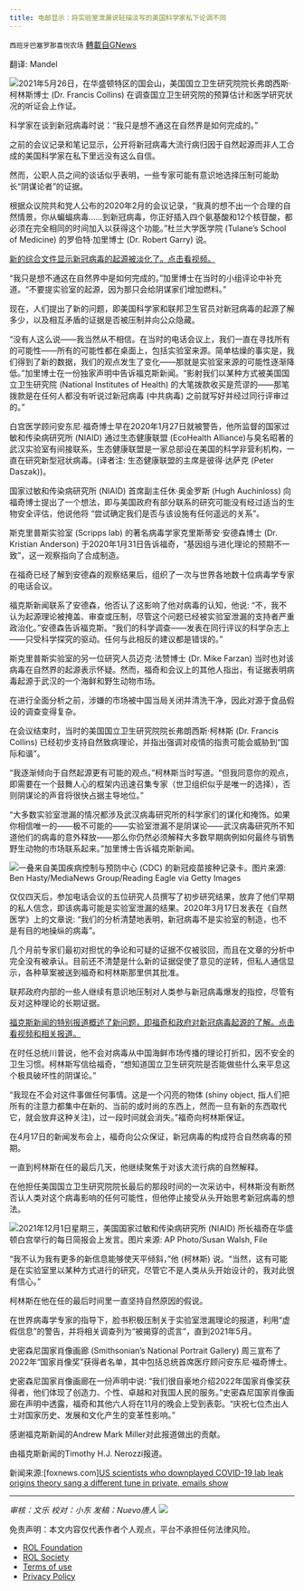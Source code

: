 ```yaml
---
title: 电邮显示：将实验室泄漏说轻描淡写的美国科学家私下论调不同
---
```

`西班牙巴塞罗那喜悦农场` [轉載自GNews](https://gnews.org/zh-hans/1936591/)

翻译: Mandel

![](https://assets.gnews.org/wp-content/uploads/2022/01/image-2564.png)2021年5月26日，在华盛顿特区的国会山，美国国立卫生研究院院长弗朗西斯·柯林斯博士 (Dr. Francis Collins) 在调查国立卫生研究院的预算估计和医学研究状况的听证会上作证。

科学家在谈到新冠病毒时说：“我只是想不通这在自然界是如何完成的。”

之前的会议记录和笔记显示，公开将新冠病毒大流行病归因于自然起源而非人工合成的美国科学家在私下里远没有这么自信。

然而，公职人员之间的谈话似乎表明，一些专家可能有意识地选择压制可能助长“阴谋论者”的证据。

根据众议院共和党人公布的2020年2月的会议记录，“我真的想不出一个合理的自然情景，你从蝙蝠病毒……到新冠病毒，你正好插入四个氨基酸和12个核苷酸，都必须在完全相同的时间加入以获得这个功能。”杜兰大学医学院 (Tulane’s School of Medicine) 的罗伯特·加里博士 (Dr. Robert Garry) 说。

[新的综合文件显示新冠病毒的起源被淡化了。点击看视频。](https://video.foxnews.com/v/6293658048001#sp=show-clips)

“我只是想不通这在自然界中是如何完成的。”加里博士在当时的小组评论中补充道。“不要提实验室的起源，因为那只会给阴谋家们增加燃料。”

现在，人们提出了新的问题，即美国科学家和联邦卫生官员对新冠病毒的起源了解多少，以及相互矛盾的证据是否被压制并向公众隐藏。

“没有人这么说——我当然从不相信。在当时的电话会议上，我们一直在寻找所有的可能性——所有的可能性都在桌面上，包括实验室来源。简单枯燥的事实是，我们得到了新的数据，我们的观点发生了变化——那就是实验室来源的可能性逐渐降低。”加里博士在一份独家声明中告诉福克斯新闻。“影射我们以某种方式被美国国立卫生研究院 (National Institutes of Health) 的大笔拨款收买是荒谬的——那笔拨款是在任何人都没有听说过新冠病毒 (中共病毒) 之前就写好并经过同行评审过的。”

白宫医学顾问安东尼·福奇博士早在2020年1月27日就被警告，他所监督的国家过敏和传染病研究所 (NIAID) 通过生态健康联盟 (EcoHealth Alliance)与臭名昭著的武汉实验室有间接联系，生态健康联盟是一家总部设在美国的科学非营利机构，一直在研究新型冠状病毒。(译者注: 生态健康联盟的主席是彼得·达萨克 (Peter Daszak))。

国家过敏和传染病研究所 (NIAID) 首席副主任休·奥金罗斯 (Hugh Auchinloss) 向福奇博士提出了一个想法，即与美国政府有部分联系的研究可能没有经过适当的生物安全评估，他说他将 “尝试确定我们是否与该设施有任何遥远的关系”。

斯克里普斯实验室 (Scripps lab) 的著名病毒学家克里斯蒂安·安德森博士 (Dr. Kristian Anderson) 于2020年1月31日告诉福奇，“基因组与进化理论的预期不一致”，这一观察指向了合成制造。

在福奇已经了解到安德森的观察结果后，组织了一次与世界各地数十位病毒学专家的电话会议。

福克斯新闻联系了安德森，他否认了这影响了他对病毒的认知，他说: “不，我不认为起源理论被掩盖、审查或压制，尽管这个问题已经被实验室泄漏的支持者严重政治化。”安德森告诉福克斯。“我们的科学调查——发表在同行评议的科学杂志上——只受科学探究的驱动。任何与此相反的建议都是错误的。”

斯克里普斯实验室的另一位研究人员迈克·法赞博士 (Dr. Mike Farzan) 当时也对该病毒在自然界的起源表示怀疑。然而，福奇和会议上的其他人指出，有证据表明病毒起源于武汉的一个海鲜和野生动物市场。

在进行全面分析之前，涉嫌的市场被中国当局关闭并清洗干净，因此对源于食品假设的调查变得复杂。

在会议结束时，当时的美国国立卫生研究院院长弗朗西斯·柯林斯 (Dr. Francis Collins) 已经初步支持自然致病理论，并指出强调对疫情的指责可能会威胁到“国际和谐”。

“我逐渐倾向于自然起源更有可能的观点。”柯林斯当时写道。“但我同意你的观点，即需要在一个鼓舞人心的框架内迅速召集专家（世卫组织似乎是唯一的选择），否则阴谋论的声音将很快占据主导地位。”

“大多数实验室泄漏的情况都涉及武汉病毒研究所的科学家们的谋化和掩饰。如果你相信唯一的——极不可能的——实验室泄漏不是阴谋论——武汉病毒研究所不知道他们的病毒的意外释放——那么你仍然必须解释大多数早期病例如何最终与销售野生动物的市场联系起来。”加里博士告诉福克斯新闻。

![](https://assets.gnews.org/wp-content/uploads/2022/01/image-2566.png)一叠来自美国疾病控制与预防中心 (CDC) 的新冠疫苗接种记录卡。图片来源: Ben Hasty/MediaNews Group/Reading Eagle via Getty Images

仅仅四天后，参加电话会议的五位研究人员撰写了初步研究结果，放弃了他们早期的私人信念，即该病毒可能是实验室泄漏的结果。2020年3月17日发表在《自然医学》上的文章说: “我们的分析清楚地表明，新冠病毒不是实验室的制造，也不是有目的地操纵的病毒”。

几个月前专家们最初对担忧的争论和可疑的证据不仅被驳回，而且在文章的分析中完全没有被承认。目前还不清楚是什么新的证据促使了意见的逆转，但私人通信显示，各种草案被送到福奇和柯林斯那里供其批准。

联邦政府内部的一些人继续有意识地压制对人类参与新冠病毒爆发的指控，尽管有反对这种理论的长期证据。

[福克斯新闻的特别报道概述了新问题，即福奇和政府对新冠病毒起源的了解。点击看视频和相关报道。](https://www.foxnews.com/politics/special-report-outlines-fresh-questions-on-what-fauci-government-knew-about-covid-origin)

在时任总统川普说，他不会对病毒从中国海鲜市场传播的理论打折扣，因不安全的卫生习惯。柯林斯写信给福奇，“想知道国立卫生研究院是否能做些什么来平息这个极具破坏性的阴谋论。”

“我现在不会对这件事做任何事情。这是一个闪亮的物体 (shiny object, 指人们把所有的注意力都集中在新的、当前的或时尚的东西上，然而一旦有新的东西取代它，就会放弃这种关注)，过一段时间就会消失。”福奇向柯林斯保证。

在4月17日的新闻发布会上，福奇向公众保证，新冠病毒的构成符合自然病毒的预期。

一直到柯林斯在任的最后几天，他继续聚焦于对该大流行病的自然解释。

在他担任美国国立卫生研究院院长最后的那段时间的一次采访中，柯林斯没有断然否认人类对这个病毒影响的任何可能性，但他停止接受从头开始思考新冠病毒的想法。

![](https://assets.gnews.org/wp-content/uploads/2022/01/image-2568.png)2021年12月1日星期三，美国国家过敏和传染病研究所 (NIAID) 所长福奇在华盛顿白宫举行的每日简报会上发言。图片来源: AP Photo/Susan Walsh, File

“我不认为我有更多的新信息能够使天平倾斜，”他 (柯林斯) 说。“当然，这有可能是在实验室里以某种方式进行的研究，尽管它不是人类从头开始设计的，我对此很有信心。”

柯林斯在他在任的最后时间里一直坚持自然原因的假说。

在世界病毒学专家的指导下，脸书积极压制关于实验室泄漏理论的报道，利用“虚假信息”的警告，并将相关调查列为“被揭穿的谎言”，直到2021年5月。

史密森尼国家肖像画廊 (Smithsonian’s National Portrait Gallery) 周三宣布了2022年“国家肖像奖”获得者名单，其中包括总统首席医疗顾问安东尼·福奇博士。

史密森尼国家肖像画廊在一份声明中说: “我们很自豪地介绍2022年国家肖像奖获得者，他们体现了创造力、个性、卓越和对我国人民的服务。”史密森尼国家肖像画廊在声明中透露，福奇和其他六人将在11月的晚会上受到表彰。“庆祝七位杰出人士对国家历史、发展和文化产生的变革性影响。”

感谢福克斯新闻的Andrew Mark Miller对此报道做出的贡献。

由福克斯新闻的Timothy H.J. Nerozzi报道。

新闻来源:[foxnews.com][US scientists who downplayed COVID-19 lab leak origins theory sang a different tune in private, emails show](https://www.foxnews.com/politics/american-scientists-downplayed-covid-19-lab-leak-theory-private-emails)

* * *

*审核：文乐
校对：小东
发稿：Nuevo唐人*
![](https://assets.gnews.org/wp-content/uploads/2022/01/西喜.jpeg)
 

免责声明：本文内容仅代表作者个人观点，平台不承担任何法律风险。

- [ROL Foundation](https://rolfoundation.org/)
- [ROL Society](https://rolsociety.org/)
- [Terms of use](https://gnews.org/terms-of-use-3/)
- [Privacy Policy](https://gnews.org/privacy-policy/)

